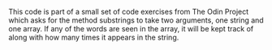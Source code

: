 This code is part of a small set of code exercises from The Odin Project which asks for the method substrings to take two arguments, one string and one array. If any of the words are seen in the array, it will be kept track of along with how many times it appears in the string.
